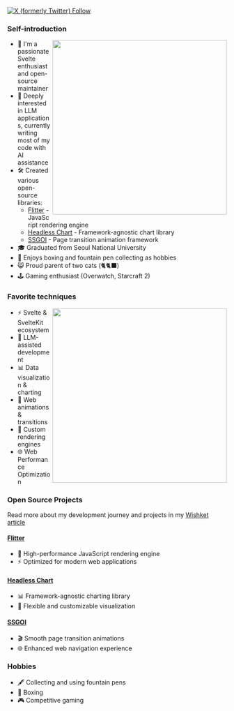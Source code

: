 [![X (formerly Twitter) Follow](https://img.shields.io/badge/Follow%20%40meursyphus-000000?style=flat&logo=x&logoColor=white)](https://x.com/meursyphus)

### Self-introduction
<img align='right' src="https://github-readme-stats.vercel.app/api?username=Moon-DaeSeung&show_icons=true&theme=dracula&hide_border=true" width="400px">

- 🎨 I'm a passionate Svelte enthusiast and open-source maintainer
- 🤖 Deeply interested in LLM applications, currently writing most of my code with AI assistance
- 🛠 Created various open-source libraries:
  - [Flitter](https://flitter.dev) - JavaScript rendering engine
  - [Headless Chart](https://headless-chart.pages.dev) - Framework-agnostic chart library
  - [SSGOI](https://ssgoi.dev) - Page transition animation framework
- 🎓 Graduated from Seoul National University
- 🥊 Enjoys boxing and fountain pen collecting as hobbies
- 😸 Proud parent of two cats (🐈🐈‍⬛)
- 🕹 Gaming enthusiast (Overwatch, Starcraft 2)

### Favorite techniques
<img align='right' src="https://github-readme-stats.vercel.app/api/top-langs/?username=Moon-DaeSeung&show_icons=true&theme=dracula&layout=compact&hide_border=true" width="400px">

- ⚡ Svelte & SvelteKit ecosystem
- 🤖 LLM-assisted development
- 📊 Data visualization & charting
- 🎯 Web animations & transitions
- 🔄 Custom rendering engines
- 🌐 Web Performance Optimization

### Open Source Projects
Read more about my development journey and projects in my [Wishket article](https://yozm.wishket.com/magazine/detail/2919/)

#### [Flitter](https://flitter.dev)
- 🚀 High-performance JavaScript rendering engine
- ⚡ Optimized for modern web applications

#### [Headless Chart](https://headless-chart.pages.dev)
- 📊 Framework-agnostic charting library
- 🎨 Flexible and customizable visualization

#### [SSGOI](https://ssgoi.dev)
- 🎬 Smooth page transition animations
- 🌐 Enhanced web navigation experience

### Hobbies
- 🖋 Collecting and using fountain pens
- 🥊 Boxing
- 🎮 Competitive gaming
